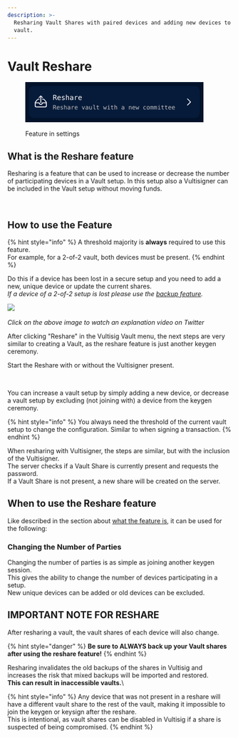 ```yaml
---
description: >-
  Resharing Vault Shares with paired devices and adding new devices to the
  vault.
---
```


# Vault Reshare

<figure><img src="../../.gitbook/assets/image (1) (1) (1).png" alt=""><figcaption><p>Feature in settings</p></figcaption></figure>

## What is the Reshare feature

Resharing is a feature that can be used to increase or decrease the number of participating devices in a Vault setup. In this setup also a Vultisigner can be included in the Vault setup without moving funds.

<figure><img src="../../.gitbook/assets/Reshare.png" alt="" width="563"><figcaption></figcaption></figure>

## How to use the Feature

{% hint style="info" %}
A threshold majority is **always** required to use this feature.\
For example, for a 2-of-2 vault, both devices must be present.
{% endhint %}

Do this if a device has been lost in a secure setup and you need to add a new, unique device or update the current shares.\
_If a device of a 2-of-2 setup is lost please use the_ [_backup feature_](vault-backup.md)_._

[![](../../.gitbook/assets/TwitterVideoThumbnail.jpeg)](https://twitter.com/iceman00008/status/1825339005673857356/video/1)

_Click on the above image to watch an explanation video on Twitter_

After clicking "Reshare" in the Vultisig Vault menu, the next steps are very similar to creating a Vault, as the reshare feature is just another keygen ceremony.&#x20;

Start the Reshare with or without the Vultisigner present.

<figure><img src="../../.gitbook/assets/Reshare Vault - Start Screen.png" alt="" width="188"><figcaption></figcaption></figure>

You can increase a vault setup by simply adding a new device, or decrease a vault setup by excluding (not joining with) a device from the keygen ceremony.

{% hint style="info" %}
You always need the threshold of the current vault setup to change the configuration. Similar to when signing a transaction.
{% endhint %}

When resharing with Vultisigner, the steps are similar, but with the inclusion of the Vultisigner.\
The server checks if a Vault Share is currently present and requests the password. \
If a Vault Share is not present, a new share will be created on the server.

## When to use the Reshare feature

Like described in the section about [what the feature is](vault-reshare.md#what-is-the-reshare-feature), it can be used for the following:&#x20;

### Changing the Number of Parties

Changing the number of parties is as simple as joining another keygen session.\
This gives the ability to change the number of devices participating in a setup.\
New unique devices can be added or old devices can be excluded.

## **IMPORTANT NOTE FOR RESHARE**

After resharing a vault, the vault shares of each device will also change.

{% hint style="danger" %}
**Be sure to ALWAYS back up your Vault shares after using the reshare feature!**
{% endhint %}

Resharing invalidates the old backups of the shares in Vultisig and increases the risk that mixed backups will be imported and restored.\
**This can result in inaccessible vaults.**\

{% hint style="info" %}
Any device that was not present in a reshare will have a different vault share to the rest of the vault, making it impossible to join the keygen or keysign after the reshare.\
This is intentional, as vault shares can be disabled in Vultisig if a share is suspected of being compromised.
{% endhint %}
